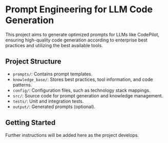 # Prompt Engineering for LLM Code Generation

This project aims to generate optimized prompts for LLMs like CodePilot, ensuring high-quality code generation according to enterprise best practices and utilizing the best available tools.

## Project Structure

- `prompts/`: Contains prompt templates.
- `knowledge_base/`: Stores best practices, tool information, and code patterns.
- `config/`: Configuration files, such as technology stack mappings.
- `src/`: Source code for prompt generation and knowledge management.
- `tests/`: Unit and integration tests.
- `output/`: Generated prompts (optional).

## Getting Started

Further instructions will be added here as the project develops.
